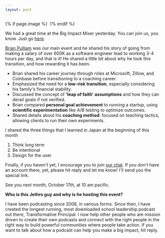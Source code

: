 ```yaml
---
layout: post
---
```

{% if page.image %} <img src="{{ page.image }}" alt=""> {% endif %}

We had a great time at the Big Impact Mixer yesterday. You can join us, you know. Just go [here](https://bigimpactmixer.com). 

[Brian Pulliam](https://www.linkedin.com/in/briankpulliam/) was our main event and he shared his story of going from making a salary of over 600K as a software engineer lead to working 3-4 hours per day, and that is it! He shared a little bit about why he took this transition, and how rewarding it has been. 
<!--more-->
- Brian shared his career journey through roles at Microsoft, Zillow, and Coinbase before transitioning to a coaching career.
- Emphasized the need for a **low-risk transition**, especially considering his family's financial stability.
- Discussed the concept of **'leap of faith' assumptions** and how they can derail goals if not verified. 
- Brian compared **personal goal achievement** to running a startup, using **scientific experimentation** like A/B testing to optimize outcomes.
- Shared details about his **coaching method**: focused on teaching tactics, allowing clients to run their own experiments.

I shared the three things that I learned in Japan at the beginning of this month
1. Think long term
2. Be intentional
3. Design for the user

Finally, if you haven't yet, I encourage you to join [our chat](https://chat.bigimpactmixer.com). If you don't have an account there, yet, please hit reply and let me know! I'll send you the special link. 

See you next month, October 17th, at 10 am pacific. 

**Who is this Jethro guy and why is he hosting this event?** 

I have been podcasting since 2008, in various forms. Since then, I have created the longest running, most downloaded school leadership podcast out there, Transformative Principal. I now help other people who are mission driven to create their own podcasts and connect with the right people in the right way to build powerful communities where people take action. If you want to talk about how a podcast can help you make a big impact, hit reply. 